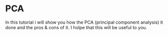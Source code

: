 # PCA
In this tutorial i will show you how the PCA (principal component analysis) it done and the pros & cons of it.
I holpe that this will be useful to you.
